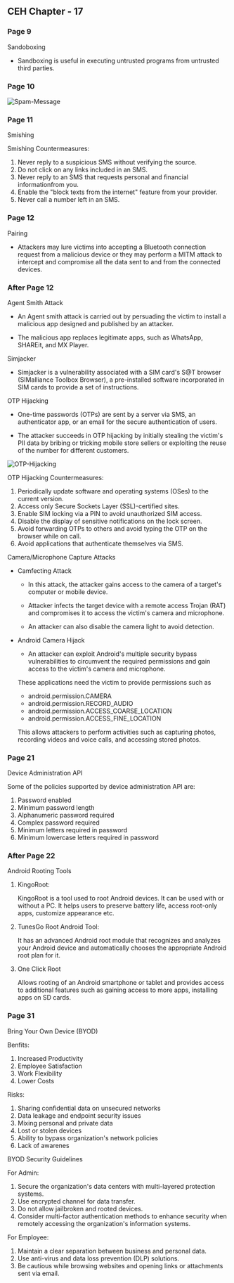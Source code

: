 ## **CEH Chapter - 17**

### **Page 9**

Sandoboxing

* Sandboxing is useful in executing untrusted programs from untrusted third parties.


### **Page 10**

![Spam-Message](Spam-Message.png)

### **Page 11**

Smishing

Smishing Countermeasures:

1. Never reply to a suspicious SMS without verifying the source. 
2. Do not click on any links included in an SMS.
3. Never reply to an SMS that requests personal and financial informationfrom you.
4. Enable the "block texts from the internet" feature from your provider.
5. Never call a number left in an SMS.



### **Page 12**

Pairing

* Attackers may lure victims into accepting a Bluetooth connection request from a malicious device or they may perform a MITM attack to intercept and compromise all the data sent to and from the connected devices.


### **After Page 12**

Agent Smith Attack

* An Agent smith attack is carried out by persuading the victim to install a malicious app designed and published by an attacker.

* The malicious app replaces legitimate apps, such as WhatsApp, SHAREit, and MX Player.


Simjacker

* Simjacker is a vulnerability associated with a SIM card's S@T browser (SIMalliance Toolbox Browser), a pre-installed software incorporated in SIM cards to provide a set of instructions.


OTP Hijacking

* One-time passwords (OTPs) are sent by a server via SMS, an authenticator app, or an email for the secure authentication of users.

* The attacker succeeds in OTP hijacking by initially stealing the victim's PII data by bribing or tricking mobile store sellers or exploiting the reuse of the number for different customers. 

![OTP-Hijacking](OTP-Hijacking.png)


OTP Hijacking Countermeasures:

1. Periodically update software and operating systems (OSes) to the current version.
2. Access only Secure Sockets Layer (SSL)-certified sites.
3. Enable SIM locking via a PIN to avoid unauthorized SIM access.
4. Disable the display of sensitive notifications on the lock screen.
5. Avoid forwarding OTPs to others and avoid typing the OTP on the browser while on call. 
6. Avoid applications that authenticate themselves via SMS.


Camera/Microphone Capture Attacks

* Camfecting Attack

    * In this attack, the attacker gains access to the camera of a target's computer or mobile device.

    * Attacker infects the target device with a remote access Trojan (RAT) and compromises it to access the victim's camera and microphone. 

    * An attacker can also disable the camera light to avoid detection.


* Android Camera Hijack

    * An attacker can exploit Android's multiple security bypass vulnerabilities to circumvent the required permissions and gain access to the victim's camera and microphone. 

    These applications need the victim to provide permissions such as
     
     * android.permission.CAMERA 
     * android.permission.RECORD_AUDIO 
     * android.permission.ACCESS_COARSE_LOCATION
     * android.permission.ACCESS_FINE_LOCATION

    This allows attackers to perform activities such as capturing photos, recording videos and voice calls, and accessing stored photos.


### **Page 21**

Device Administration API

Some of the policies supported by device administration API are:

1. Password enabled 
2. Minimum password length
3. Alphanumeric password required
4. Complex password required
5. Minimum letters required in password
6. Minimum lowercase letters required in password


### **After Page 22**

Android Rooting Tools

1. KingoRoot:

    KingoRoot is a tool used to root Android devices. It can be used with or without a PC. It helps users to preserve battery life, access root-only apps, customize appearance etc.

2. TunesGo Root Android Tool:

    It has an advanced Android root module that recognizes and analyzes your Android device and automatically chooses the appropriate Android root plan for it. 

3. One Click Root

    Allows rooting of an Android smartphone or tablet and provides access to additional features such as gaining access to more apps, installing apps on SD cards.



### **Page 31**

Bring Your Own Device (BYOD)

Benfits:

1. Increased Productivity
2. Employee Satisfaction
3. Work Flexibility
4. Lower Costs

Risks:

1. Sharing confidential data on unsecured networks
2. Data leakage and endpoint security issues 
3. Mixing personal and private data
4. Lost or stolen devices
5. Ability to bypass organization's network policies 
6. Lack of awarenes


BYOD Security Guidelines

For Admin:

1. Secure the organization's data centers with multi-layered protection systems.
2. Use encrypted channel for data transfer.
3. Do not allow jailbroken and rooted devices.
4. Consider multi-factor authentication methods to enhance security when remotely accessing the organization's information systems.

For Employee:

1. Maintain a clear separation between business and personal data.
2. Use anti-virus and data loss prevention (DLP) solutions.
3. Be cautious while browsing websites and opening links or attachments sent via email.


